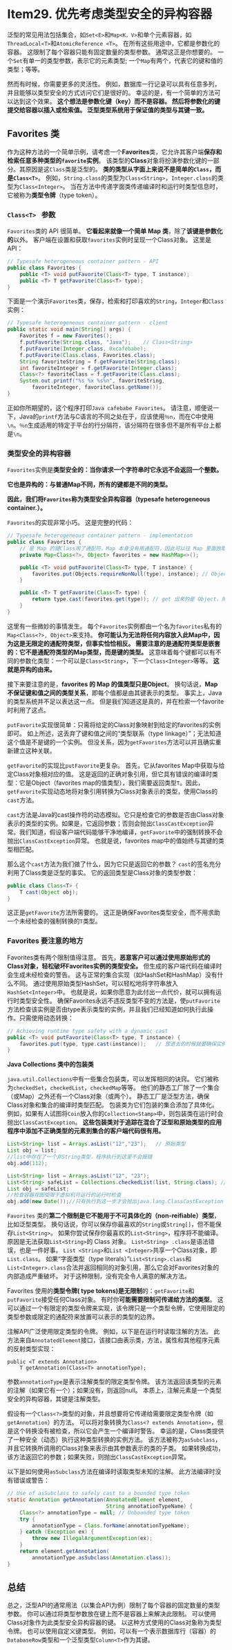 # Item29. 优先考虑类型安全的异构容器

泛型的常见用法包括集合，如`Set<E>`和`Map<K，V>`和单个元素容器，如`ThreadLocal<T>`和`AtomicReference <T>`。 在所有这些用途中，它都是参数化的容器。 这限制了每个容器只能有固定数量的类型参数。 通常这正是你想要的。 一个`Set`有单一的类型参数，表示它的元素类型; 一个`Map`有两个，代表它的键和值的类型；等等。

然而有时候，你需要更多的灵活性。 例如，数据库一行记录可以具有任意多列，并且能够以类型安全的方式访问它们是很好的。 幸运的是，有一个简单的方法可以达到这个效果。 **这个想法是参数化键（key）而不是容器。 然后将参数化的键提交给容器以插入或检索值。 泛型类型系统用于保证值的类型与其键一致。**

## Favorites 类

作为这种方法的一个简单示例，请考虑一个**Favorites**类，它允许其客户端**保存和检索任意多种类型的`favorite`实例**。 该类型的**Class**对象将扮演参数化键的一部分。其原因是这`Class`类是泛型的。 **类的类型从字面上来说不是简单的`Class`，而是`Class<T>`**。 例如，`String.class`的类型为`Class<String>`，`Integer.class`的类型为`Class<Integer>`。 当在方法中传递字面类传递编译时和运行时类型信息时，它被称为**类型令牌**（type token）。



### `Class<T> ` 参数

`Favorites`类的 API 很简单。 **它看起来就像一个简单 Map 类**，除了**该键是参数化的**以外。 客户端在设置和获取`favorites`实例时呈现一个Class对象。 这里是API：

```java
// Typesafe heterogeneous container pattern - API
public class Favorites {
    public <T> void putFavorite(Class<T> type, T instance);
    public <T> T getFavorite(Class<T> type);
}
```

下面是一个演示`Favorites`类，保存，检索和打印喜欢的`String`，`Integer`和`Class`实例：

```java
// Typesafe heterogeneous container pattern - client
public static void main(String[] args) {
    Favorites f = new Favorites();
    f.putFavorite(String.class, "Java");	// Class<String>
    f.putFavorite(Integer.class, 0xcafebabe);
    f.putFavorite(Class.class, Favorites.class);
    String favoriteString = f.getFavorite(String.class);
    int favoriteInteger = f.getFavorite(Integer.class);
    Class<?> favoriteClass = f.getFavorite(Class.class);
    System.out.printf("%s %x %s%n", favoriteString,
        favoriteInteger, favoriteClass.getName());
}
```

正如你所期望的，这个程序打印`Java cafebabe Favorites`。 请注意，顺便说一下，Java的`printf`方法与C语言的不同之处在于，应该使用`％n`，而在C中使用`\n`。`％n`生成适用的特定于平台的行分隔符，该分隔符在很多但不是所有平台上都是`\n`。

### 类型安全的异构容器



`Favorites`实例是**类型安全的：当你请求一个字符串时它永远不会返回一个整数。** 

**它也是异构的：与普通Map不同，所有的键都是不同的类型。** 

**因此，我们将`Favorites`称为类型安全异构容器（typesafe heterogeneous container.）。**

`Favorites`的实现非常小巧。 这是完整的代码：



```java
// Typesafe heterogeneous container pattern - implementation
public class Favorites {
    // 是 Map 的键Class用了通配符，Map 本身没有用通配符，因此可以往 Map 里面放取东西
    private Map<Class<?>, Object> favorites = new HashMap<>();

    public <T> void putFavorite(Class<T> type, T instance) {
        favorites.put(Objects.requireNonNull(type), instance); // Objects.requireNonNull 做非 Null 检查
    }

    public <T> T getFavorite(Class<T> type) {
        return type.cast(favorites.get(type)); // get 出来的是 Object，用 Class 的 cast 方法转换
    }
}
```

这里有一些微妙的事情发生。 每个`Favorites`实例都由一个名为`favorites`私有的`Map<Class<?>, Object>`来支持。 **你可能认为无法将任何内容放入此Map中，因为这是无限定的通配符类型，但事实恰恰相反。 需要注意的是通配符类型是嵌套的：它不是通配符类型的Map类型，而是键的类型。** 这意味着每个键都可以有不同的参数化类型：一个可以是`Class<String>`，下一个`Class<Integer>`等等。 **这就是异构的由来。**

接下来要注意的是，**favorites 的 Map 的值类型只是Object**。 换句话说，**Map 不保证键和值之间的类型关系**，即每个值都是由其键表示的类型。 事实上，Java的类型系统并不足以表达这一点。 但是我们知道这是真的，并在检索一个favorite时利用了这点。

`putFavorite`实现很简单：只需将给定的Class对象映射到给定的favorites的实例即可。 如上所述，这丢弃了键和值之间的“类型联系（type linkage）”；无法知道这个值是不是键的一个实例。 但没关系，因为`getFavorites`方法可以并且确实重新建立这种关联。

`getFavorite`的实现比`putFavorite`更复杂。 首先，它从favorites Map中获取与给定Class对象相对应的值。 这是返回的正确对象引用，但它具有错误的编译时类型：它是Object（favorites map的值类型），我们需要返回类型`T`。因此，`getFavorite`实现动态地将对象引用转换为Class对象表示的类型，使用Class的`cast`方法。

`cast`方法是Java的cast操作符的动态模拟。它只是检查它的参数是否由Class对象表示的类型的实例。如果是，它返回参数；否则会抛出`ClassCastException`异常。我们知道，假设客户端代码能够干净地编译，`getFavorite`中的强制转换不会抛出`ClassCastException`异常。 也就是说，favorites map中的值始终与其键的类型相匹配。

那么这个`cast`方法为我们做了什么，因为它只是返回它的参数？ `cast`的签名充分利用了Class类是泛型的事实。 它的返回类型是Class对象的类型参数：

```java
public class Class<T> {
    T cast(Object obj);
}
```

这正是`getFavorite`方法所需要的。 这正是确保Favorites类型安全，而不用求助一个未经检查的强制转换的`T`类型。



### Favorites 要注意的地方

Favorites类有两个限制值得注意。 首先，**恶意客户可以通过使用原始形式的Class对象，轻松破坏Favorites实例的类型安全。** 但生成的客户端代码在编译时会生成未经检查的警告。 这与正常的集合实现（如HashSet和HashMap）没有什么不同。 通过使用原始类型HashSet，可以轻松地将字符串放入`HashSet<Integer>`中。 也就是说，如果你愿意为此付出一点代价，就可以拥有运行时类型安全性。 确保Favorites永远不违反类型不变的方法是，使`putFavorite`方法检查该实例是否由type表示类型的实例，并且我们已经知道如何执行此操作。只需使用动态转换：

```java
// Achieving runtime type safety with a dynamic cast
public <T> void putFavorite(Class<T> type, T instance) {
    favorites.put(type, type.cast(instance));	// 放进去的时候就要确保实例确实由 type 表示
}
```



**Java Collections 类中的包装类**

`java.util.Collections`中有一些集合包装类，可以发挥相同的诀窍。 它们被称为`checkedSet`，`checkedList`，`checkedMap`等等。 他们的静态工厂除了一个集合（或Map）之外还有一个Class对象（或两个）。 静态工厂是泛型方法，确保Class对象和集合的编译时类型匹配。 包装类为它们包装的集合添加了具体化。 例如，如果有人试图将`Coin`放入你的`Collection<Stamp>`中，则包装类在运行时会抛出`ClassCastException`。 **这些包装类对于追踪在混合了泛型和原始类型的应用程序中添加不正确类型的元素到集合的客户端代码很有用。**



```java
List<String> list = Arrays.asList("12","23");	// 原始类型
List obj = list;
//list中存在了一个非String类型，程序执行到这里不会报错
obj.add(112);

List<String> list = Arrays.asList("12", "23");
List<String> safeList = Collections.checkedList(list, String.class); // 限制类型
List obj = safeList;
//检查容器视图受限于虚拟机可运行的运行时检查
obj.add(new Date());//只有执行到这一步才会抛出java.lang.ClassCastException
```





`Favorites` 类的**第二个限制是它不能用于不可具体化的（non-reifiable）类型**，比如泛型类型。 换句话说，你可以保存你最喜欢的`String`或`String[]`，但不能保存`List<String>`。 如果你尝试保存你最喜欢的`List<String>`，程序将不能编译。 原因是无法获取`List<String>`的 Class 对象。 `List<String> .class`是语法错误，也是一件好事。 `List <String>`和`List <Integer>`共享一个Class对象，即`List.class`。 如果“字面类型（type literals）”`List<String>.class`和`List<Integer>.class`合法并返回相同的对象引用，那么它会对Favorites对象的内部造成严重破坏。 对于这种限制，没有完全令人满意的解决方法。

Favorites 使用的**类型令牌( type tokens)是无限制**的：`getFavorite`和`putFavorite`接受任何Class对象。 有时你**可能需要限制可传递给方法的类型**。 这可以通过一个有限定的类型令牌来实现，该令牌只是一个类型令牌，它使用限定的类型参数或限定的通配符来放置可以表示的类型的边界。

注解API广泛使用限定类型的令牌。 例如，以下是在运行时读取注解的方法。 此方法来自`AnnotatedElement`接口，该接口由表示类，方法，属性和其他程序元素的反射类型实现：

```
public <T extends Annotation>
    T getAnnotation(Class<T> annotationType);
```

参数`annotationType`是表示注解类型的限定类型令牌。 该方法返回该类型的元素的注解（如果它有一个）；如果没有，则返回null。 本质上，注解元素是一个类型安全的异构容器，其键是注解类型。

假设有一个`Class<?>`类型的对象，并且想要将它传递给需要限定类型令牌（如`getAnnotation`）的方法。 可以将对象转换为`Class<? extends Annotation>`，但是这个转换没有被检查，所以它会产生一个编译时警告。 幸运的是，Class类提供了一种安全（动态）执行这种类型转换的实例方法。 该方法被称为`asSubclass`，并且它转换所调用的Class对象来表示由其参数表示的类的子类。 如果转换成功，该方法返回它的参数；如果失败，则抛出`ClassCastException`异常。

以下是如何使用`asSubclass`方法在编译时读取类型未知的注解。 此方法编译时没有错误或警告：

```java
// Use of asSubclass to safely cast to a bounded type token
static Annotation getAnnotation(AnnotatedElement element,
                                String annotationTypeName) {
    Class<?> annotationType = null; // Unbounded type token
    try {
        annotationType = Class.forName(annotationTypeName);
    } catch (Exception ex) {
        throw new IllegalArgumentException(ex);
    }
    return element.getAnnotation(
        annotationType.asSubclass(Annotation.class));
}
```



## 总结



总之，泛型API的通常用法（以集合API为例）限制了每个容器的固定数量的类型参数。 你可以通过将类型参数放在键上而不是容器上来解决此限制。 可以使用Class对象作为此类型安全异构容器的键。 以这种方式使用的Class对象称为类型令牌。 也可以使用自定义键类型。 例如，可以有一个表示数据库行（容器）的`DatabaseRow`类型和一个泛型类型`Column<T>`作为其键。